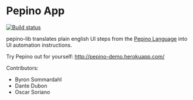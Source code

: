 # Pepino App

[![Build status](https://badge.buildkite.com/78eeb1af4d4253c61cfffafae432113c987bd7f790772ee8cb.svg)](https://buildkite.com/acklen-avenue/pepino-lib)

pepino-lib translates plain english UI steps from the [Pepino Language](https://github.com/AcklenAvenue/pepino-language) into UI automation instructions.

Try Pepino out for yourself: http://pepino-demo.herokuapp.com/

Contributors:
* Byron Sommardahl
* Dante Dubon
* Oscar Soriano
